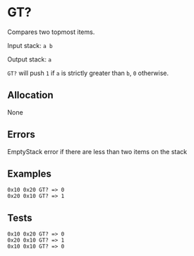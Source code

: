 # GT?

Compares two topmost items.

Input stack: `a b`

Output stack: `a`

`GT?` will push `1` if `a` is strictly greater than `b`, `0` otherwise.

## Allocation

None

## Errors

EmptyStack error if there are less than two items on the stack

## Examples

```
0x10 0x20 GT? => 0
0x20 0x10 GT? => 1
```

## Tests

```
0x10 0x20 GT? => 0
0x20 0x10 GT? => 1
0x10 0x10 GT? => 0
```
